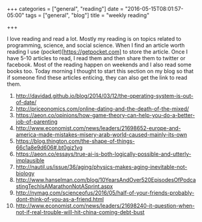+++
categories = ["general", "reading"]
date = "2016-05-15T08:01:57-05:00"
tags = ["general", "blog"]
title = "weekly reading"

+++

I love reading and read a lot. Mostly my reading is on topics related to programming, science, and social science. When I find an article worth reading I use (pocket)[https://getpocket.com] to store the article. Once I have 5-10 articles to read, I read them and then share them to twitter or facebook. Most of the reading happen on weekends and I also read some books too. Today morning I thought to start this section on my blog so that if someone find these articles enticing, they can also get the link to read them.


1. http://davidad.github.io/blog/2014/03/12/the-operating-system-is-out-of-date/
2. http://priceonomics.com/online-dating-and-the-death-of-the-mixed/
3. https://aeon.co/opinions/how-game-theory-can-help-you-do-a-better-job-of-parenting
4. http://www.economist.com/news/leaders/21698652-europe-and-america-made-mistakes-misery-arab-world-caused-mainly-its-own
5. https://blog.thington.com/the-shape-of-things-66c1a8e9d606#.bt0gjz1vg
6. https://aeon.co/essays/true-ai-is-both-logically-possible-and-utterly-implausible
7. http://nautil.us/issue/36/aging/physics-makes-aging-inevitable-not-biology
8. http://www.hanselman.com/blog/10YearsAndOver520EpisodesOfPodcastingTechIsAMarathonNotASprint.aspx
9. http://nymag.com/scienceofus/2016/05/half-of-your-friends-probably-dont-think-of-you-as-a-friend.html
10. http://www.economist.com/news/leaders/21698240-it-question-when-not-if-real-trouble-will-hit-china-coming-debt-bust

